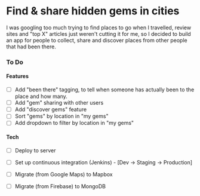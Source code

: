 # Find & share hidden gems in cities

I was googling too much trying to find places to go when I travelled, review sites and "top X" articles just weren't cutting it for me, so I decided to build an app for people to collect, share and discover places from other people that had been there.

### To Do

#### Features
- [ ] Add "been there" tagging, to tell when someone has actually been to the place and how many.
- [ ] Add "gem" sharing with other users
- [ ] Add "discover gems" feature
- [ ] Sort "gems" by location in "my gems"
- [ ] Add dropdown to filter by location in "my gems"

#### Tech
- [ ] Deploy to server
- [ ] Set up continuous integration (Jenkins) - [Dev -> Staging -> Production]
- [ ] Migrate (from Google Maps) to Mapbox
- [ ] Migrate (from Firebase) to MongoDB

